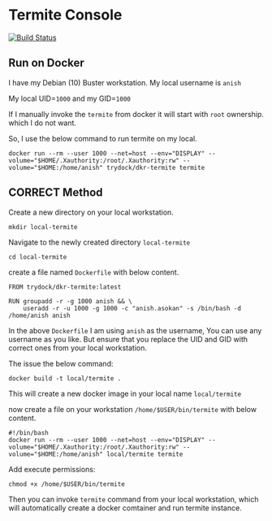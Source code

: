 # Termite Console

[![Build Status](https://travis-ci.org/trydock/docker-termite.svg?branch=master)](https://travis-ci.org/trydock/docker-termite)

## Run on Docker

I have my Debian (10) Buster workstation. My local username is `anish`

My local UID=`1000` and my GID=`1000`

If I manually invoke the `termite` from docker it will start with `root` ownership. which I do not want.

So, I use the below command to run termite on my local.

```docker run --rm --user 1000 --net=host --env="DISPLAY" --volume="$HOME/.Xauthority:/root/.Xauthority:rw" --volume="$HOME:/home/anish" trydock/dkr-termite termite```

## CORRECT Method

Create a new directory on your local workstation.

```mkdir local-termite```

Navigate to the newly created directory `local-termite`

```cd local-termite```

create a file named `Dockerfile` with below content.

```
FROM trydock/dkr-termite:latest

RUN groupadd -r -g 1000 anish && \
    useradd -r -u 1000 -g 1000 -c "anish.asokan" -s /bin/bash -d /home/anish anish
```

In the above `Dockerfile` I am using `anish` as the username, You can use any username as you like.
But ensure that you replace the UID and GID with correct ones from your local workstation.

The issue the below command:

```docker build -t local/termite .```

This will create a new docker image in your local name `local/termite`

now create a file on your workstation `/home/$USER/bin/termite` with below content.

```
#!/bin/bash
docker run --rm --user 1000 --net=host --env="DISPLAY" --volume="$HOME/.Xauthority:/root/.Xauthority:rw" --volume="$HOME:/home/anish" local/termite termite
```

Add execute permissions:

```chmod +x /home/$USER/bin/termite```

Then you can invoke `termite` command from your local workstation, which will automatically create a docker comtainer and run termite instance.
